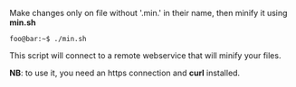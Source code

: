Make changes only on file without '.min.' in their name, then minify it using **min.sh** 
```console
foo@bar:~$ ./min.sh
```
This script will connect to a remote webservice that will minify your files.

**NB**: to use it, you need an https connection and **curl** installed.
